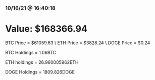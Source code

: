 ### 10/16/21 @ 16:40:18 

# Value: $168366.94



BTC Price = $61059.63
\ ETH Price = $3828.24
\ DOGE Price = $0.24


BTC Holdings = 1.06BTC

 ETH holdings = 26.960005962ETH

 DOGE Holdings = 1809.826DOGE


